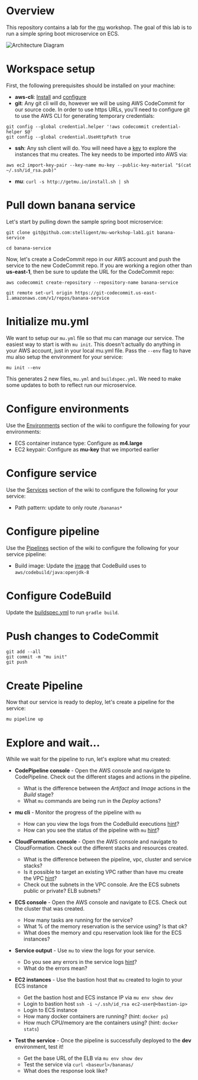 # Overview
This repository contains a lab for the [mu](https://github.com/stelligent/mu) workshop.  The goal of this lab is to run a simple spring boot microservice on ECS.

![Architecture Diagram](architecture.png)


# Workspace setup

First, the following prerequisites should be installed on your machine:

* **aws-cli**: [Install](http://docs.aws.amazon.com/cli/latest/userguide/installing.html) and [configure](http://docs.aws.amazon.com/cli/latest/userguide/cli-chap-getting-started.html#cli-quick-configuration)
* **git**: Any git cli will do, however we will be using AWS CodeCommit for our source code.  In order to use https URLs, you'll need to configure git to use the AWS CLI for generating temporary credentials:

```
git config --global credential.helper '!aws codecommit credential-helper $@'
git config --global credential.UseHttpPath true
```
* **ssh**: Any ssh client will do.  You will need have a [key](https://help.github.com/articles/generating-a-new-ssh-key-and-adding-it-to-the-ssh-agent/) to explore the instances that mu creates.  The key needs to be imported into AWS via:

```
aws ec2 import-key-pair --key-name mu-key --public-key-material "$(cat ~/.ssh/id_rsa.pub)"
```

* **mu**: `curl -s http://getmu.io/install.sh | sh`


# Pull down banana service
Let's start by pulling down the sample spring boot microservice:

```
git clone git@github.com:stelligent/mu-workshop-lab1.git banana-service

cd banana-service
```

Now, let's create a CodeCommit repo in our AWS account and push the service to the new CodeCommit repo.  If you are working a region other than **us-east-1**, then be sure to update the URL for the CodeCommit repo:

```
aws codecommit create-repository --repository-name banana-service

git remote set-url origin https://git-codecommit.us-east-1.amazonaws.com/v1/repos/banana-service
```

# Initialize mu.yml
We want to setup our `mu.yml` file so that mu can manage our service.  The easiest way to start is with `mu init`.  This doesn't actually do anything in your AWS account, just in your local mu.yml file.  Pass the `--env` flag to have mu also setup the environment for your service:

```
mu init --env
```

This generates 2 new files, `mu.yml` and `buildspec.yml`.  We need to make some updates to both to reflect run our microservice.

# Configure environments
Use the [Environments](https://github.com/stelligent/mu/wiki/Environments#configuration) section of the wiki to configure the following for your environments:

* ECS container instance type: Configure as **m4.large**
* EC2 keypair: Configure as **mu-key** that we imported earlier

# Configure service
Use the [Services](https://github.com/stelligent/mu/wiki/Services#configuration) section of the wiki to configure the following for your service:

* Path pattern: update to only route `/bananas*`

# Configure pipeline
Use the [Pipelines](https://github.com/stelligent/mu/wiki/Pipelines#configuration) section of the wiki to configure the following for your service pipeline:

* Build image: Update the [image](http://docs.aws.amazon.com/codebuild/latest/userguide/build-env-ref.html#build-env-ref-available) that CodeBuild uses to `aws/codebuild/java:openjdk-8`

# Configure CodeBuild
Update the [buildspec.yml](http://docs.aws.amazon.com/codebuild/latest/userguide/build-spec-ref.html#build-spec-ref-syntax) to run `gradle build`.

# Push changes to CodeCommit
```
git add --all
git commit -m "mu init"
git push
```

# Create Pipeline
Now that our service is ready to deploy, let's create a pipeline for the service:

```
mu pipeline up
```

# Explore and wait...
While we wait for the pipeline to run, let's explore what mu created:

* **CodePipeline console** - Open the AWS console and navigate to CodePipeline.  Check out the different stages and actions in the pipeline.
    * What is the difference between the *Artifact* and *Image* actions in the *Build* stage?
    * What `mu` commands are being run in the *Deploy* actions?

* **mu cli** - Monitor the progress of the pipeline with `mu`
    * How can you view the logs from the CodeBuild executions [hint](https://github.com/stelligent/mu/wiki/Pipelines#commands)?
    * How can you see the status of the pipeline with `mu` [hint](https://github.com/stelligent/mu/wiki/Services#commands)?

* **CloudFormation console** - Open the AWS console and navigate to CloudFormation.  Check out the different stacks and resources created.
    * What is the difference between the pipeline, vpc, cluster and service stacks?
    * Is it possible to target an existing VPC rather than have mu create the VPC [hint](https://github.com/stelligent/mu/wiki/Environments#configuration)?
    * Check out the subnets in the VPC console.  Are the ECS subnets public or private?  ELB subnets?

* **ECS console** - Open the AWS console and navigate to ECS.  Check out the cluster that was created.
    * How many tasks are running for the service?
    * What % of the memory reservation is the service using?  Is that ok?
    * What does the memory and cpu reservation look like for the ECS instances?

* **Service output** - Use `mu` to view the logs for your service.
    * Do you see any errors in the service logs [hint](https://github.com/stelligent/mu/wiki/Services#commands)?
    * What do the errors mean?

* **EC2 instances** - Use the bastion host that `mu` created to login to your ECS instance
    * Get the bastion host and ECS instance IP via `mu env show dev`
    * Login to bastion host `ssh -i ~/.ssh/id_rsa ec2-user@<bastion-ip>`
    * Login to ECS instance
    * How many docker containers are running? (hint: `docker ps`)
    * How much CPU/memory are the containers using? (hint: `docker stats`)

* **Test the service** - Once the pipeline is successfully deployed to the **dev** environment, test it!
    * Get the base URL of the ELB via `mu env show dev`
    * Test the service via `curl <baseurl>/bananas/`
    * What does the response look like?

